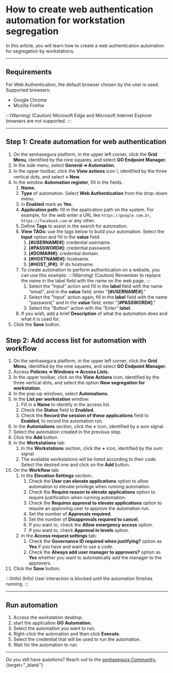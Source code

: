 # How to create web authentication automation for workstation segregation

In this article, you will learn how to create a web authentication automation for segregation by workstations.

* * *

## Requirements
For Web Authentication, the default browser chosen by the user is used. Supported browsers:

* Google Chrome 
* Mozilla Firefox

:::(Warning) (Caution)
Microsoft Edge and Microsoft Internet Explorer browsers are not supported.
:::

* * *

## Step 1: Create automation for web authentication

1. On the senhasegura platform, in the upper left corner, click the **Grid Menu**, identified by the nine squares, and select **GO Endpoint Manager.**
2. In the side menu, select **General ➔ Automation.**
3. In the upper toolbar, click the **View actions** icon **⁝**, identified by the three vertical dots, and select **+ New.**
4. In the window **Automation register**, fill in the fields.
    1. **Name.**
    2. **Type** of automation. Select **Web Authentication** from the drop-down menu.
    3. In **Enabled** mark as **Yes.**
    4. **Application path:** fill in the application path on the system. For example, for the web enter a URL like `https://google.com.br`, `https://facebook.com` or any other.
    5. Define **Tags** to assist in the search for automation.
    6. **View TAGs:** use the tags below to build your automation. Select the **Input** option and fill in the **value** field.
        1. **[#USERNAME#]:** credential username.
        2. **[#PASSWORD#]:** credential password.
        3. **[#DOMAIN#]:** credential domain.
        4. **[#HOSTNAME#]:** hostname.
        5. **[#HOST_IP#]:** IP do hostname.
    7. To create automation to perform authentication on a website, you can use this example:
        :::(Warning) (Caution)
        Remember to replace the name in the label field with the name on the web page.
        :::
        1. Select the "Input" action and fill in the **label** field with the name "email", and in the **value** field, enter "**[#USERNAME#]**."
        2. Select the "Input" action again, fill in the **label** field with the name "password," and in the **value** field, enter "[**#PASSWORD#]**."
        3. Select the "Button" action with the "Enter" **label**.
    11. If you wish, add a brief **Description** of what the automation does and what it is used for.
5. Click the **Save** button.

## Step 2: Add access list for automation with workflow

1. On the senhasegura platform,  in the upper left corner, click the **Grid Menu**, identified by the nine squares, and select **GO Endpoint Manager.**
2. Access **Policies ➔ Windows ➔ Access Lists.**
3. In the upper toolbar, click on the **View Actions** icon, identified by the three vertical dots, and select the option **New segregation for workstation.**
4. In the pop-up windows, select **Automations.**
5. In the **List per workstation** window:
    1. Fill in a **Name** to identify in the access list.
    2. Check the **Status** field to **Enabled.**
    3. Check the **Record the session of these applications**  field to **Enabled**, to record the automation run.
6. In the **Automations** section, click the **+** icon, identified by a sum signal.
7. Select the automation created in the previous step.
8. Click the **Add** button.
9. In the **Workstations** tab:
    1.  In the **Workstations** section, click the **+** icon, identified by the sum signal.
    2. The available workstations will be listed according to their code. Select the desired one and click on the **Add** button.
10. On the **Workflow** tab: 
    1. In the **Elevation Settings** section:.
        1. Check the **User can elevate applications** option to allow automation to elevate privilege when running automation.
        2. Check the **Require reason to elevate applications** option to require justification when running automation.
        3. Check the **Requires approval to elevate applications** option to require an approving user to approve the automation run.
        4. Set the number of **Approvals required.**
        5. Set the number of **Disapprovals required to cancel.**
        6. If you want to, check the **Allow emergency access** option.
        7. If you want to, check **Approval in levels** option.
    2. In the **Access request settings** tab:
        1. Check the **Governance ID required when justifying?** option as **Yes** if you have and want to use a code.
        2. Check the **Always add user manager to approvers?** option as **Yes** whether you want to automatically add the manager to the approvers.
11. Click the **Save** button.

:::(Info) (Info)
User interaction is blocked until the automation finishes running.
:::

* * *

## Run automation

1. Access the workstation desktop.
2. start the application **GO Automation.**
3. Select the automation you want to run.
4. Right-click the automation and then click **Execute.**
5. Select the credential that will be used to run the automation.
6. Wait for the automation to run.

* * *

Do you still have questions? Reach out to the [senhasegura Community.](https://community.senhasegura.io/){target="_blank"}
